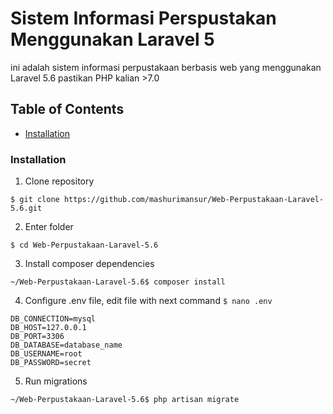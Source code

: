 # Sistem Informasi Perspustakan Menggunakan Laravel 5
ini adalah sistem informasi perpustakaan berbasis web yang menggunakan Laravel 5.6
pastikan PHP kalian >7.0

## Table of Contents

- [Installation](#installation)


### Installation

1. Clone repository
```
$ git clone https://github.com/mashurimansur/Web-Perpustakaan-Laravel-5.6.git
```

2. Enter folder
```
$ cd Web-Perpustakaan-Laravel-5.6
```

3. Install composer dependencies
```
~/Web-Perpustakaan-Laravel-5.6$ composer install
```

4. Configure .env file, edit file with next command `$ nano .env`
```
DB_CONNECTION=mysql
DB_HOST=127.0.0.1
DB_PORT=3306
DB_DATABASE=database_name
DB_USERNAME=root
DB_PASSWORD=secret
```

5. Run migrations
```
~/Web-Perpustakaan-Laravel-5.6$ php artisan migrate
```
